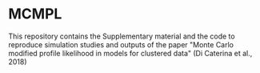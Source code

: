 # MCMPL
This repository contains the Supplementary material and the code to reproduce simulation studies and outputs of the paper "Monte Carlo modified profile likelihood in models for clustered data" (Di Caterina et al., 2018)
